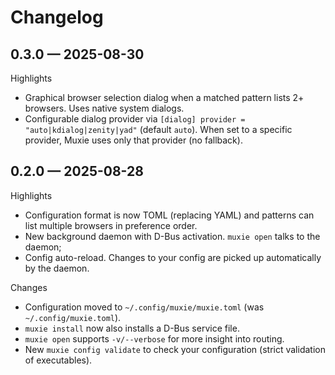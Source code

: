 # Changelog

## 0.3.0 — 2025-08-30

Highlights

- Graphical browser selection dialog when a matched pattern lists 2+ browsers. Uses native system dialogs.
- Configurable dialog provider via `[dialog] provider = "auto|kdialog|zenity|yad"` (default `auto`). When set to a
  specific provider, Muxie uses only that provider (no fallback).

## 0.2.0 — 2025-08-28

Highlights

- Configuration format is now TOML (replacing YAML) and patterns can list multiple browsers in preference order.
- New background daemon with D-Bus activation. `muxie open` talks to the daemon;
- Config auto-reload. Changes to your config are picked up automatically by the daemon.

Changes

- Configuration moved to `~/.config/muxie/muxie.toml` (was `~/.config/muxie.toml`).
- `muxie install` now also installs a D-Bus service file.
- `muxie open` supports `-v/--verbose` for more insight into routing.
- New `muxie config validate` to check your configuration (strict validation of executables).
